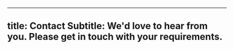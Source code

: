 
---
title: Contact
Subtitle: We'd love to hear from you. Please get in touch with your requirements.
---
